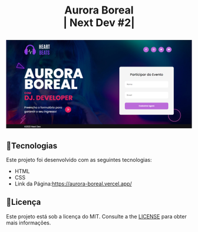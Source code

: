 

<h1 align="center">
Aurora Boreal<br>
| Next Dev #2| <br>
</h1>

<h2 align="center">
<img src="github/Projeto.png" alt="Projeto" width="950">
</h2>

## :rocket:**Tecnologias**
Este projeto foi desenvolvido com as seguintes tecnologias:
*  HTML
*  CSS
* Link da Página:https://aurora-boreal.vercel.app/
## :pencil:**Licença**
Este projeto está sob a licença do MIT. Consulte a the [LICENSE](https://github.com/LuisRobertoAntunes/Aurora-Boreal/blob/main/github/LICENSE) para obter mais informações.